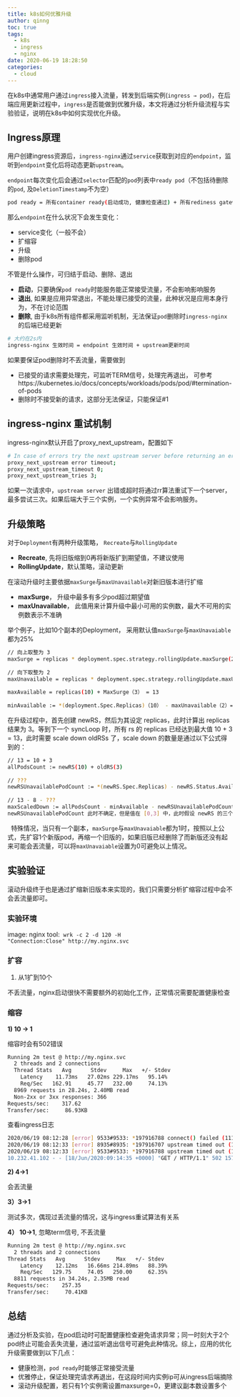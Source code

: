 ```yaml
---
title: k8s如何优雅升级
author: qinng
toc: true
tags:
  - k8s
  - ingress
  - nginx
date: 2020-06-19 18:28:50
categories:
  - cloud
---
```


在k8s中通常用户通过`ingress`接入流量，转发到后端实例(`ingress → pod`)，在后端应用更新过程中，`ingress`是否能做到优雅升级，本文将通过分析升级流程与实验验证，说明在k8s中如何实现优化升级。

## Ingress原理
用户创建ingress资源后，`ingress-nginx`通过`service`获取到对应的`endpoint`，监听到`endpoint`变化后将动态更新`upstream`。

`endpoint`每次变化后会通过`selector`匹配的`pod`列表中`ready pod`（不包括待删除的`pod`, 及`DeletionTimestamp`不为空）
```bash
pod ready = 所有container ready(启动成功, 健康检查通过) + 所有rediness gateway执行成功
```
那么`endpoint`在什么状况下会发生变化：
- service变化（一般不会）
- 扩缩容
- 升级
- 删除pod

不管是什么操作，可归结于启动、删除、退出
- **启动**，只要确保`pod ready`时能服务能正常接受流量，不会影响影响服务
- **退出**, 如果是应用异常退出，不能处理已接受的流量，此种状况是应用本身行为，不在讨论范围
- **删除**, 由于k8s所有组件都采用监听机制，无法保证`pod`删除时`ingress-nginx`的后端已经更新

```bash
# 大约在2s内
ingress-nginx 生效时间 = endpoint 生效时间 + upstream更新时间
```

如果要保证pod删除时不丢流量，需要做到
- 已接受的请求需要处理完，可监听TERM信号，处理完再退出， 可参考https://kubernetes.io/docs/concepts/workloads/pods/pod/#termination-of-pods
- 删除时不接受新的请求，这部分无法保证，只能保证#1

## ingress-nginx 重试机制
ingress-nginx默认开启了proxy_next_upstream，配置如下
```bash
# In case of errors try the next upstream server before returning an error
proxy_next_upstream error timeout;
proxy_next_upstream_timeout 0;
proxy_next_upstream_tries 3;
```

如果一次请求中，`upstream server` 出错或超时将通过rr算法重试下一个server，最多尝试三次。如果后端大于三个实例，一个实例异常不会影响服务。

## 升级策略
对于`Deployment`有两种升级策略， `Recreate`与`RollingUpdate`
- **Recreate**, 先将旧版缩到0再将新版扩到期望值，不建议使用
- **RollingUpdate**，默认策略，滚动更新

在滚动升级时主要依据`maxSurge`与`maxUnavailable`对新旧版本进行扩缩
- **maxSurge**， 升级中最多有多少pod超过期望值
- **maxUnavailable**， 此值用来计算升级中最小可用的实例数，最大不可用的实例数表示不准确

举个例子，比如10个副本的Deployment， 采用默认值`maxSurge`与`maxUnavaiable`都为25%
```bash
// 向上取整为 3 
maxSurge = replicas * deployment.spec.strategy.rollingUpdate.maxSurge(25%)= 2.5
 
// 向下取整为 2 
maxUnavailable = replicas * deployment.spec.strategy.rollingUpdate.maxUnavailable(25%)= 2.5
 
maxAvailable = replicas(10) + MaxSurge（3） = 13
 
minAvailable := *(deployment.Spec.Replicas)（10） - maxUnavailable（2）= 8
```

在升级过程中，首先创建 newRS，然后为其设定 replicas，此时计算出 replicas 结果为 3。等到下一个 syncLoop 时，所有 rs 的 replicas 已经达到最大值 10 + 3 = 13，此时需要 scale down oldRSs 了，scale down 的数量是通过以下公式得到的：
```bash
// 13 = 10 + 3 
allPodsCount := newRS(10) + oldRS(3)
 
// ??? 
newRSUnavailablePodCount := *(newRS.Spec.Replicas) - newRS.Status.AvailableReplicas
 
// 13 - 8 - ??? 
maxScaledDown := allPodsCount - minAvailable - newRSUnavailablePodCount
newRSUnavailablePodCount 此时不确定，但是值在 [0,3] 中，此时假设 newRS 的三个 pod 还处于 containerCreating 状态，则newRSUnavailablePodCount 为 3，根据以上公式计算所知 maxScaledDown 为 2。如果有个新版本pod已经ready，则maxScaledDown 为 4。
```
 
特殊情况，当只有一个副本，`maxSurge`与`maxUnavaiable`都为1时，按照以上公式，先扩容1个新版pod，再缩一个旧版的，如果旧版已经删除了而新版还没有起来可能会丟流量，可以将`maxUnavaiable`设置为0可避免以上情况。

## 实验验证
滚动升级终于也是通过扩缩新旧版本来实现的，我们只需要分析扩缩容过程中会不会丢流量即可。

### 实验环境
image: nginx
tool:  `wrk -c 2 -d 120 -H "Connection:Close" http://my.nginx.svc`

### 扩容
1) 从1扩到10个

不丢流量，nginx启动很快不需要额外的初始化工作，正常情况需要配置健康检查

### 缩容
**1) 10 → 1**

缩容时会有502错误
```bash
Running 2m test @ http://my.nginx.svc
  2 threads and 2 connections
  Thread Stats   Avg      Stdev     Max   +/- Stdev
    Latency    11.73ms   27.02ms 229.17ms   95.14%
    Req/Sec   162.91     45.77   232.00     74.13%
  8969 requests in 28.24s, 2.40MB read
  Non-2xx or 3xx responses: 366
Requests/sec:    317.62
Transfer/sec:     86.93KB
```

查看ingress日志
```bash
2020/06/19 08:12:28 [error] 9533#9533: *197916788 connect() failed (111: Connection refused) while connecting to upstream, client: 10.232.41.102, server: my.nginx.svc, request: "GET / HTTP/1.1", upstream: "http://10.126.110.3:80/", host: "my.nginx.svc"
2020/06/19 08:12:33 [error] 8935#8935: *197916707 upstream timed out (110: Operation timed out) while connecting to upstream, client: 10.232.41.102, server: my.nginx.svc, request: "GET / HTTP/1.1", upstream: "http://10.126.69.136:80/", host: "my.nginx.svc"
2020/06/19 08:12:33 [error] 9533#9533: *197916788 upstream timed out (110: Operation timed out) while connecting to upstream, client: 10.232.41.102, server: my.nginx.svc, request: "GET / HTTP/1.1", upstream: "http://10.126.69.136:80/", host: "my.nginx.svc
10.232.41.102 - - [18/Jun/2020:09:14:35 +0000] "GET / HTTP/1.1" 502 157 "-" "-" 38 0.001 [default-my-nginx-80] [] 10.46.12.80:80, 10.46.12.79:80, 10.46.12.80:80 0, 0, 0 0.000, 0.000, 0.000 502, 502, 502 5cfc063dbe7daf1db953a0e16891f100
```
**2) 4→1**

会丟流量

**3）3→1**

测试多次，偶现过丢流量的情况，这与ingress重试算法有关系

**4） 10→1**, 忽略term信号, 不丢流量
```bash
Running 2m test @ http://my.nginx.svc
  2 threads and 2 connections
Thread Stats   Avg      Stdev     Max   +/- Stdev
    Latency    12.12ms   16.66ms 214.89ms   88.39%
    Req/Sec   129.75     74.05   250.00     62.35%
  8811 requests in 34.24s, 2.35MB read
Requests/sec:    257.35
Transfer/sec:     70.41KB
```

## 总结
通过分析及实验，在pod启动时可配置健康检查避免请求异常；同一时刻大于2个pod终止可能会丢失流量，通过监听退出信号可避免此种情况。综上，应用的优化升级需要做到以下几点：
- 健康检测，`pod ready`时能够正常接受流量
- 优雅停止，保证处理完请求再退出，在这段时间内实例ip可从ingress后端摘除
- 滚动升级配置，若只有1个实例需设置maxsurge=0，更建议副本数设置多个
